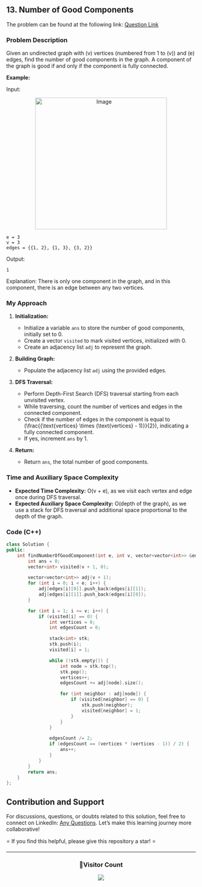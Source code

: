 ## 13. Number of Good Components

The problem can be found at the following link: [Question Link](https://www.geeksforgeeks.org/problems/number-of-good-components--170647/1)

### Problem Description

Given an undirected graph with \(v\) vertices (numbered from 1 to \(v\)) and \(e\) edges, find the number of good components in the graph. A component of the graph is good if and only if the component is fully connected.

**Example:**

Input:

<p align="center">
  <img src="https://github.com/Hunterdii/GeeksforGeeks-POTD/assets/124852522/7b9e1b90-3a0b-4dbf-a343-54dbdf59bdd3" alt="Image" width="350" />
</p>

```
e = 3
v = 3
edges = {{1, 2}, {1, 3}, {3, 2}}
```

Output:

```
1
```

Explanation:
There is only one component in the graph, and in this component, there is an edge between any two vertices.

### My Approach

1. **Initialization:**

   - Initialize a variable `ans` to store the number of good components, initially set to 0.
   - Create a vector `visited` to mark visited vertices, initialized with 0.
   - Create an adjacency list `adj` to represent the graph.

2. **Building Graph:**

   - Populate the adjacency list `adj` using the provided edges.

3. **DFS Traversal:**

   - Perform Depth-First Search (DFS) traversal starting from each unvisited vertex.
   - While traversing, count the number of vertices and edges in the connected component.
   - Check if the number of edges in the component is equal to \(\frac{{\text{vertices} \times (\text{vertices} - 1)}}{2}\), indicating a fully connected component.
   - If yes, increment `ans` by 1.

4. **Return:**
   - Return `ans`, the total number of good components.

### Time and Auxiliary Space Complexity

- **Expected Time Complexity:** O(v + e), as we visit each vertex and edge once during DFS traversal.
- **Expected Auxiliary Space Complexity:** O(depth of the graph), as we use a stack for DFS traversal and additional space proportional to the depth of the graph.

### Code (C++)

```cpp
class Solution {
public:
    int findNumberOfGoodComponent(int e, int v, vector<vector<int>> &edges) {
        int ans = 0;
        vector<int> visited(v + 1, 0);

        vector<vector<int>> adj(v + 1);
        for (int i = 0; i < e; i++) {
            adj[edges[i][0]].push_back(edges[i][1]);
            adj[edges[i][1]].push_back(edges[i][0]);
        }

        for (int i = 1; i <= v; i++) {
            if (visited[i] == 0) {
                int vertices = 0;
                int edgesCount = 0;

                stack<int> stk;
                stk.push(i);
                visited[i] = 1;

                while (!stk.empty()) {
                    int node = stk.top();
                    stk.pop();
                    vertices++;
                    edgesCount += adj[node].size();

                    for (int neighbor : adj[node]) {
                        if (visited[neighbor] == 0) {
                            stk.push(neighbor);
                            visited[neighbor] = 1;
                        }
                    }
                }

                edgesCount /= 2;
                if (edgesCount == (vertices * (vertices - 1)) / 2) {
                    ans++;
                }
            }
        }
        return ans;
    }
};
```

## Contribution and Support

For discussions, questions, or doubts related to this solution, feel free to connect on LinkedIn: [Any Questions](https://www.linkedin.com/in/patel-hetkumar-sandipbhai-8b110525a/). Let’s make this learning journey more collaborative!

⭐ If you find this helpful, please give this repository a star! ⭐

---

<div align="center">
  <h3><b>📍Visitor Count</b></h3>
</div>

<p align="center">
  <img src="https://profile-counter.glitch.me/Hunterdii/count.svg" />
</p>
